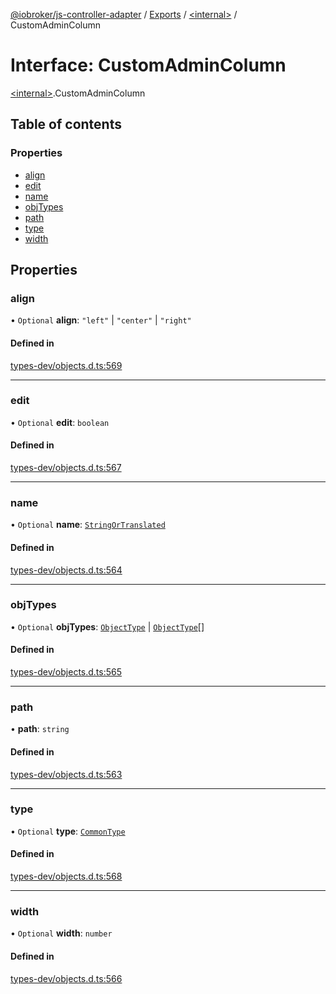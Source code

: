 [@iobroker/js-controller-adapter](../README.md) / [Exports](../modules.md) / [\<internal\>](../modules/internal_.md) / CustomAdminColumn

# Interface: CustomAdminColumn

[\<internal\>](../modules/internal_.md).CustomAdminColumn

## Table of contents

### Properties

- [align](internal_.CustomAdminColumn.md#align)
- [edit](internal_.CustomAdminColumn.md#edit)
- [name](internal_.CustomAdminColumn.md#name)
- [objTypes](internal_.CustomAdminColumn.md#objtypes)
- [path](internal_.CustomAdminColumn.md#path)
- [type](internal_.CustomAdminColumn.md#type)
- [width](internal_.CustomAdminColumn.md#width)

## Properties

### align

• `Optional` **align**: ``"left"`` \| ``"center"`` \| ``"right"``

#### Defined in

[types-dev/objects.d.ts:569](https://github.com/ioBroker/ioBroker.js-controller/blob/4bb5c35cf45e53dab9bd7581dbeecc877dc3cbeb/packages/types-dev/objects.d.ts#L569)

___

### edit

• `Optional` **edit**: `boolean`

#### Defined in

[types-dev/objects.d.ts:567](https://github.com/ioBroker/ioBroker.js-controller/blob/4bb5c35cf45e53dab9bd7581dbeecc877dc3cbeb/packages/types-dev/objects.d.ts#L567)

___

### name

• `Optional` **name**: [`StringOrTranslated`](../modules/internal_.md#stringortranslated)

#### Defined in

[types-dev/objects.d.ts:564](https://github.com/ioBroker/ioBroker.js-controller/blob/4bb5c35cf45e53dab9bd7581dbeecc877dc3cbeb/packages/types-dev/objects.d.ts#L564)

___

### objTypes

• `Optional` **objTypes**: [`ObjectType`](../modules/internal_.md#objecttype) \| [`ObjectType`](../modules/internal_.md#objecttype)[]

#### Defined in

[types-dev/objects.d.ts:565](https://github.com/ioBroker/ioBroker.js-controller/blob/4bb5c35cf45e53dab9bd7581dbeecc877dc3cbeb/packages/types-dev/objects.d.ts#L565)

___

### path

• **path**: `string`

#### Defined in

[types-dev/objects.d.ts:563](https://github.com/ioBroker/ioBroker.js-controller/blob/4bb5c35cf45e53dab9bd7581dbeecc877dc3cbeb/packages/types-dev/objects.d.ts#L563)

___

### type

• `Optional` **type**: [`CommonType`](../modules/internal_.md#commontype)

#### Defined in

[types-dev/objects.d.ts:568](https://github.com/ioBroker/ioBroker.js-controller/blob/4bb5c35cf45e53dab9bd7581dbeecc877dc3cbeb/packages/types-dev/objects.d.ts#L568)

___

### width

• `Optional` **width**: `number`

#### Defined in

[types-dev/objects.d.ts:566](https://github.com/ioBroker/ioBroker.js-controller/blob/4bb5c35cf45e53dab9bd7581dbeecc877dc3cbeb/packages/types-dev/objects.d.ts#L566)
